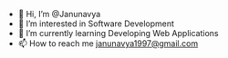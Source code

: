 - 👋 Hi, I’m @Janunavya
- 👀 I’m interested in Software Development
- 🌱 I’m currently learning Developing Web Applications
- 📫 How to reach me janunavya1997@gmail.com

<!---

--->
